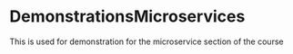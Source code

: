 # DemonstrationsMicroservices
This is used for demonstration for the microservice section of the course
